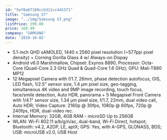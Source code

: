 ```yaml
---
id: "5ef8a67189ccb311cc445371"
title: "Samsung S7"
image: "../img/Samsung S7.png"
listPrice: 399.00
price: 169.99
company: "SAMSUNG"
date: '2019-10-02'
---
```


- 5.1-inch QHD sAMOLED, 1440 x 2560 pixel resolution (~577ppi pixel density) + Corning Gorilla Glass 4 w/ Always-on Dispay
- Android v6.0 Marshmallow, Chipset: Exynos 8890, Processor: Octa-Core (Quad-Core 2.3 GHz Quad & Quad-Core 1.6 GHz); GPU: Mali-T880 MP12
- 12 Megapixel Camera with f/1.7, 26mm, phase detection autofocus, OIS, LED flash, 1/2.5" sensor size, 1.4 µm pixel size, geo-tagging, simultaneous 4K video and 9MP image recording, touch focus, face/smile detection, Auto HDR, panorama + 5 Megapixel Front Camera with 1/4.1" sensor size, 1.34 µm pixel size, f/1.7, 22mm, dual video call, Auto HDR; Video Capture: 2160p @ 30fps, 1080p @ 60fps, 720p @ 240fps, HDR, dual-video rec.
- Internal Memory: 32GB, 4GB RAM - microSD Up to 256GB
- WLAN: Wi-Fi 802.11 a/b/g/n/ac, dual-band, Wi-Fi Direct, hotspot; Bluetooth: v4.2, A2DP, LE, aptX; GPS: Yes, with A-GPS, GLONASS, BDS; USB: microUSB v2.0, USB Host
